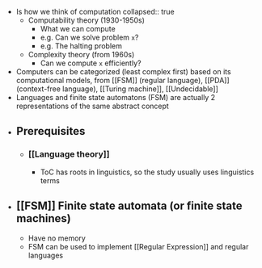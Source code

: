 - Is how we think of computation
  collapsed:: true
	- Computability theory (1930-1950s)
		- What we can compute
		- e.g. Can we solve problem `x`?
		- e.g. The halting problem
	- Complexity theory (from 1960s)
		- Can we compute `x` efficiently?
- Computers can be categorized (least complex first) based on its computational models, from [[FSM]] (regular language), [[PDA]] (context-free language), [[Turing machine]], [[Undecidable]]
- Languages and finite state automatons (FSM) are actually 2 representations of the same abstract concept
- ## Prerequisites
	- ### [[Language theory]]
		- ToC has roots in linguistics, so the study usually uses linguistics terms
- ## [[FSM]] Finite state automata (or finite state machines)
	- Have no memory
	- FSM can be used to implement [[Regular Expression]] and regular languages
